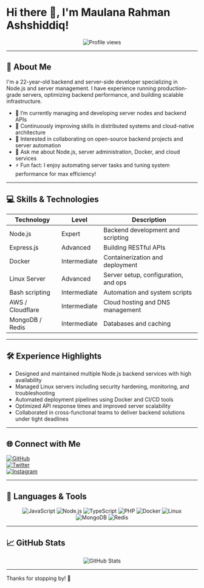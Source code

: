 # Hi there 👋, I'm Maulana Rahman Ashshiddiq!

<div align="center">
  <img src="https://komarev.com/ghpvc/?username=MrAshshiddiq&color=blue" alt="Profile views" />
</div>

---

## 🚀 About Me

I'm a 22-year-old backend and server-side developer specializing in Node.js and server management. I have experience running production-grade servers, optimizing backend performance, and building scalable infrastructure.

- 🔭 I’m currently managing and developing server nodes and backend APIs
- 🌱 Continuously improving skills in distributed systems and cloud-native architecture
- 👯 Interested in collaborating on open-source backend projects and server automation
- 💬 Ask me about Node.js, server administration, Docker, and cloud services
- ⚡ Fun fact: I enjoy automating server tasks and tuning system performance for max efficiency!

---

## 💻 Skills & Technologies

| Technology         | Level       | Description                             |
|--------------------|-------------|---------------------------------------|
| Node.js            | Expert      | Backend development and scripting     |
| Express.js         | Advanced    | Building RESTful APIs                  |
| Docker             | Intermediate| Containerization and deployment       |
| Linux Server       | Advanced    | Server setup, configuration, and ops  |
| Bash scripting     | Intermediate| Automation and system scripts          |
| AWS / Cloudflare   | Intermediate| Cloud hosting and DNS management       |
| MongoDB / Redis    | Intermediate| Databases and caching                  |

---

## 🛠️ Experience Highlights

- Designed and maintained multiple Node.js backend services with high availability
- Managed Linux servers including security hardening, monitoring, and troubleshooting
- Automated deployment pipelines using Docker and CI/CD tools
- Optimized API response times and improved server scalability
- Collaborated in cross-functional teams to deliver backend solutions under tight deadlines

---

## 🌐 Connect with Me

[![GitHub](https://img.shields.io/badge/GitHub-181717?style=for-the-badge&logo=github&logoColor=white)](https://github.com/MrAshshiddiq)  
[![Twitter](https://img.shields.io/badge/Twitter-1DA1F2?style=for-the-badge&logo=twitter&logoColor=white)](https://twitter.com/MrAshshiddiq)  
[![Instagram](https://img.shields.io/badge/Instagram-E4405F?style=for-the-badge&logo=instagram&logoColor=white)](https://instagram.com/maulanarahmanashshiddiq)

---

## 📝 Languages & Tools

<p align="center">
  <img alt="JavaScript" src="https://img.shields.io/badge/JavaScript-F7DF1E?style=for-the-badge&logo=javascript&logoColor=black" />
  <img alt="Node.js" src="https://img.shields.io/badge/Node.js-339933?style=for-the-badge&logo=node.js&logoColor=white" />
  <img alt="TypeScript" src="https://img.shields.io/badge/TypeScript-3178C6?style=for-the-badge&logo=typescript&logoColor=white" />
  <img alt="PHP" src="https://img.shields.io/badge/PHP-777BB4?style=for-the-badge&logo=php&logoColor=white" />
  <img alt="Docker" src="https://img.shields.io/badge/Docker-2496ED?style=for-the-badge&logo=docker&logoColor=white" />
  <img alt="Linux" src="https://img.shields.io/badge/Linux-FCC624?style=for-the-badge&logo=linux&logoColor=black" />
  <img alt="MongoDB" src="https://img.shields.io/badge/MongoDB-47A248?style=for-the-badge&logo=mongodb&logoColor=white" />
  <img alt="Redis" src="https://img.shields.io/badge/Redis-D32F2F?style=for-the-badge&logo=redis&logoColor=white" />
</p>

---

## 📈 GitHub Stats

<div align="center">
  <img src="https://github-readme-stats.vercel.app/api?username=MrAshshiddiq&show_icons=true&theme=dark" alt="GitHub Stats" />
</div>

---

Thanks for stopping by! 🚀
